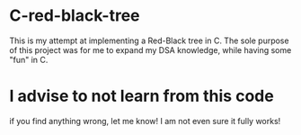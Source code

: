 # C-red-black-tree
This is my attempt at implementing a Red-Black tree in C.
The sole purpose of this project was for me to expand my DSA knowledge, while having some "fun" in C.

# I advise to not learn from this code

if you find anything wrong, let me know!
I am not even sure it fully works!
